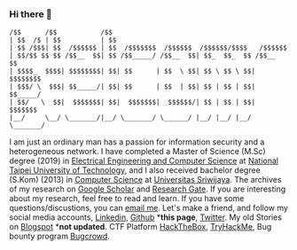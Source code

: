 ### Hi there 👋
```
/$$      /$$           /$$                                            
| $$  /$ | $$          | $$                                            
| $$ /$$$| $$  /$$$$$$ | $$  /$$$$$$$  /$$$$$$  /$$$$$$/$$$$   /$$$$$$ 
| $$/$$ $$ $$ /$$__  $$| $$ /$$_____/ /$$__  $$| $$_  $$_  $$ /$$__  $$
| $$$$_  $$$$| $$$$$$$$| $$| $$      | $$  \ $$| $$ \ $$ \ $$| $$$$$$$$
| $$$/ \  $$$| $$_____/| $$| $$      | $$  | $$| $$ | $$ | $$| $$_____/
| $$/   \  $$|  $$$$$$$| $$|  $$$$$$$|  $$$$$$/| $$ | $$ | $$|  $$$$$$$
|__/     \__/ \_______/|__/ \_______/ \______/ |__/ |__/ |__/ \_______/
``` 
I am just an ordinary man has a passion for information security and a heterogeneous network. I have completed a Master of Science (M.Sc) degree (2019) in [Electrical Engineering and Computer Science](https://eecs.ntut.edu.tw/p/412-1016-13488.php?Lang=en) at [National Taipei University of Technology](https://www-en.ntut.edu.tw/), and I also received bachelor degree (S.Kom) (2013) in [Computer Science](http://ilkom.unsri.ac.id) at [Universitas Sriwijaya](https://unsri.ac.id). The archives of my research on [Google Scholar](https://scholar.google.com.tw/citations?user=XMuXhkAAAAAJ&hl=en)
and [Research Gate](https://www.researchgate.net/profile/Tri_Septian). If you are interesting about my research, feel free to read and learn. If you have some questions/discustions, you can [email me](mailto:twseptian@gmail.com). Let's make a friend, and follow my social media accounts, [Linkedin](https://www.linkedin.com/in/twseptian/), [Github](https://github.com/twseptian) ***this page**, [Twitter](https://twitter.com/twseptian_). My old Stories on [Blogspot](https://twseptian.blogspot.com/) \***not updated**. CTF Platform [HackTheBox](https://www.hackthebox.eu/profile/183432), [TryHackMe](https://tryhackme.com/p/twsterlab), Bug bounty program [Bugcrowd](https://bugcrowd.com/twseptian).

<!--
**twseptian/twseptian** is a ✨ _special_ ✨ repository because its `README.md` (this file) appears on your GitHub profile.

Here are some ideas to get you started:

- 🔭 I’m currently working on ...
- 🌱 I’m currently learning ...
- 👯 I’m looking to collaborate on ...
- 🤔 I’m looking for help with ...
- 💬 Ask me about ...
- 📫 How to reach me: ...
- 😄 Pronouns: ...
- ⚡ Fun fact: ...
-->
